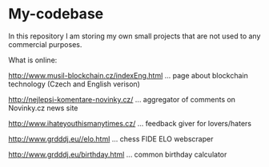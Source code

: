 # My-codebase
In this repository I am storing my own small projects that are not used to any commercial purposes.

What is online:

http://www.musil-blockchain.cz/indexEng.html ... page about blockchain technology (Czech and English verison)

http://nejlepsi-komentare-novinky.cz/ ... aggregator of comments on Novinky.cz news site

http://www.ihateyouthismanytimes.cz/ ... feedback giver for lovers/haters

http://www.grdddj.eu//elo.html ... chess FIDE ELO webscraper

http://www.grdddj.eu/birthday.html ... common birthday calculator

